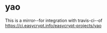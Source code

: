 # yao

This is a mirror--for integration with travis-ci--of https://ci.easycrypt.info/easycrypt-projects/yao

